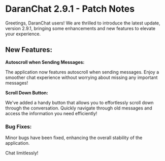 # DaranChat 2.9.1 - Patch Notes

Greetings, DaranChat users! We are thrilled to introduce the latest update, version 2.9.1, bringing some enhancements and new features to elevate your experience.

## New Features:

**Autoscroll when Sending Messages:**

The application now features autoscroll when sending messages. Enjoy a smoother chat experience without worrying about missing any important messages!

**Scroll Down Button:**

We've added a handy button that allows you to effortlessly scroll down through the conversation. Quickly navigate through old messages and access the information you need efficiently!

### Bug Fixes:

Minor bugs have been fixed, enhancing the overall stability of the application.


Chat limitlessly!
